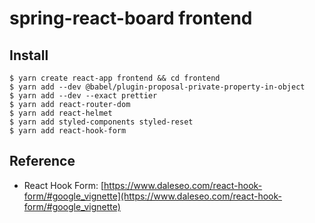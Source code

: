 # spring-react-board frontend


## Install
```
$ yarn create react-app frontend && cd frontend
$ yarn add --dev @babel/plugin-proposal-private-property-in-object
$ yarn add --dev --exact prettier
$ yarn add react-router-dom
$ yarn add react-helmet
$ yarn add styled-components styled-reset
$ yarn add react-hook-form
```

## Reference
- React Hook Form: [https://www.daleseo.com/react-hook-form/#google_vignette](https://www.daleseo.com/react-hook-form/#google_vignette)
